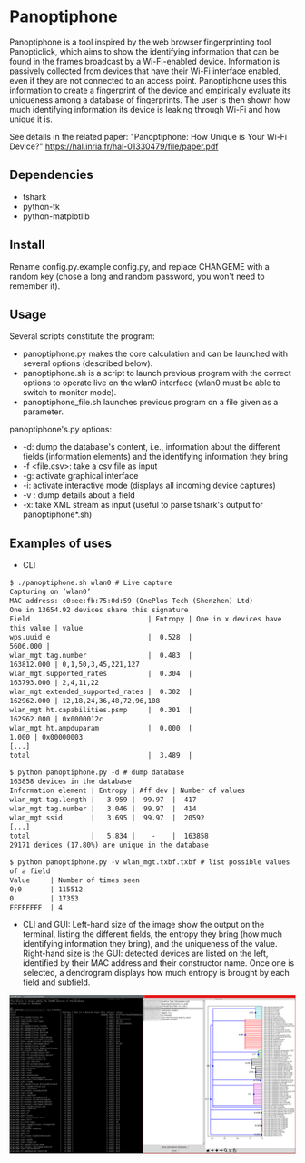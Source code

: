 Panoptiphone
=============

Panoptiphone is a tool inspired by the web browser fingerprinting tool Panopticlick, which aims to show the identifying information that can be found in the frames broadcast by a Wi-Fi-enabled device. Information is passively collected from devices that have their Wi-Fi interface enabled, even if they are not connected to an access point. Panoptiphone uses this information to create a fingerprint of the device and empirically evaluate its uniqueness among a database of fingerprints. The user is then shown how much identifying information its device is leaking through Wi-Fi and how unique it is.

See details in the related paper: "Panoptiphone: How Unique is Your Wi-Fi Device?" https://hal.inria.fr/hal-01330479/file/paper.pdf


## Dependencies ##

- tshark
- python-tk
- python-matplotlib

## Install ##

Rename config.py.example config.py, and replace CHANGEME with a random key (chose a long and random password, you won't need to remember it).

## Usage ##

Several scripts constitute the program:
- panoptiphone.py makes the core calculation and can be launched with several options (described below).
- panoptiphone.sh is a script to launch previous program with the correct options to operate live on the wlan0 interface (wlan0 must be able to switch to monitor mode).
- panoptiphone_file.sh launches previous program on a file given as a parameter.

panoptiphone's.py options:
- -d: dump the database's content, i.e., information about the different fields (information elements) and the identifying information they bring
- -f <file.csv>: take a csv file as input
- -g: activate graphical interface
- -i: activate interactive mode (displays all incoming device captures)
- -v <field>: dump details about a field
- -x: take XML stream as input (useful to parse tshark's output for panoptiphone*.sh)

## Examples of uses ##

- CLI

```
$ ./panoptiphone.sh wlan0 # Live capture
Capturing on ’wlan0’
MAC address: c0:ee:fb:75:0d:59 (OnePlus Tech (Shenzhen) Ltd)
One in 13654.92 devices share this signature
Field                             | Entropy | One in x devices have this value | value
wps.uuid_e                        |  0.528  |                         5606.000 |
wlan_mgt.tag.number               |  0.483  |                       163812.000 | 0,1,50,3,45,221,127
wlan_mgt.supported_rates          |  0.304  |                       163793.000 | 2,4,11,22
wlan_mgt.extended_supported_rates |  0.302  |                       162962.000 | 12,18,24,36,48,72,96,108
wlan_mgt.ht.capabilities.psmp     |  0.301  |                       162962.000 | 0x0000012c
wlan_mgt.ht.ampduparam            |  0.000  |                            1.000 | 0x00000003
[...]
total                             |  3.489  |
```

```
$ python panoptiphone.py -d # dump database
163858 devices in the database
Information element | Entropy | Aff dev | Number of values
wlan_mgt.tag.length |   3.959 |  99.97  |  417
wlan_mgt.tag.number |   3.046 |  99.97  |  414
wlan_mgt.ssid       |   3.695 |  99.97  |  20592
[...]
total               |   5.834 |    -    |  163858
29171 devices (17.80%) are unique in the database
```

```
$ python panoptiphone.py -v wlan_mgt.txbf.txbf # list possible values of a field
Value     | Number of times seen
0;0       | 115512
0         | 17353
FFFFFFFF  | 4
```

- CLI and GUI: Left-hand size of the image show the output on the terminal, listing the different fields, the entropy they bring (how much identifying information they bring), and the uniqueness of the value. Right-hand size is the GUI: detected devices are listed on the left, identified by their MAC address and their constructor name. Once one is selected, a dendrogram displays how much entropy is brought by each field and subfield.

![GUI example](example.png?raw=true "GUI example")
